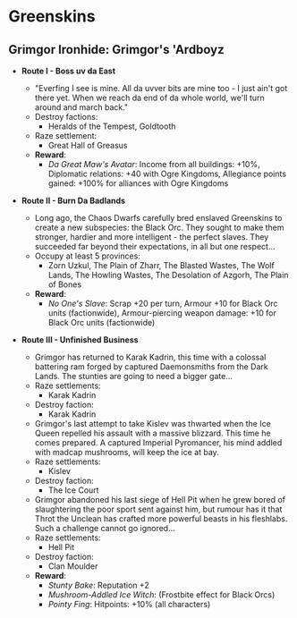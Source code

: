# Greenskins

## Grimgor Ironhide: Grimgor's 'Ardboyz

* **Route I - Boss uv da East**
  * "Everfing I see is mine. All da uvver bits are mine too - I just ain't got there yet. When we reach da end of da 
  whole world, we'll turn around and march back."
  * Destroy factions:
    * Heralds of the Tempest, Goldtooth
  * Raze settlement:
    * Great Hall of Greasus
  * **Reward**:
    * _Da Great Maw's Avatar_: Income from all buildings: +10%, Diplomatic relations: +40 with Ogre Kingdoms, Allegiance 
    points gained: +100% for alliances with Ogre Kingdoms

* **Route II - Burn Da Badlands**
  * Long ago, the Chaos Dwarfs carefully bred enslaved Greenskins to create a new subspecies: the Black Orc. They sought 
  to make them stronger, hardier and more intelligent - the perfect slaves. They succeeded far beyond their 
  expectations, in all but one respect...
  * Occupy at least 5 provinces:
    * Zorn Uzkul, The Plain of Zharr, The Blasted Wastes, The Wolf Lands, The Howling Wastes, The Desolation of Azgorh, 
    The Plain of Bones
  * **Reward**: 
    * _No One's Slave_: Scrap +20 per turn, Armour +10 for Black Orc units (factionwide), Armour-piercing weapon damage: 
    +10 for Black Orc units (factionwide)

* **Route III - Unfinished Business**
  * Grimgor has returned to Karak Kadrin, this time with a colossal battering ram forged by captured Daemonsmiths from 
  the Dark Lands. The stunties are going to need a bigger gate...
  * Raze settlements: 
    * Karak Kadrin
  * Destroy faction: 
    * Karak Kadrin
  * Grimgor's last attempt to take Kislev was thwarted when the Ice Queen repelled his assault with a massive blizzard. 
  This time he comes prepared. A captured Imperial Pyromancer, his mind addled with madcap mushrooms, will keep the ice 
  at bay.
  * Raze settlements: 
    * Kislev
  * Destroy faction: 
    * The Ice Court
  * Grimgor abandoned his last siege of Hell Pit when he grew bored of slaughtering the poor sport sent against him, but 
  rumour has it that Throt the Unclean has crafted more powerful beasts in his fleshlabs. Such a challenge cannot go 
  ignored...
  * Raze settlements: 
    * Hell Pit
  * Destroy faction: 
    * Clan Moulder
  * **Reward**: 
    * _Stunty Bake_: Reputation +2
    * _Mushroom-Addled Ice Witch_: (Frostbite effect for Black Orcs)
    * _Pointy Fing_: Hitpoints: +10% (all characters)
